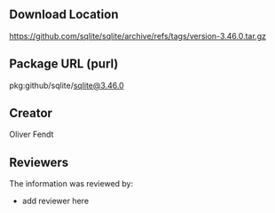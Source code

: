 ## Download Location

https://github.com/sqlite/sqlite/archive/refs/tags/version-3.46.0.tar.gz

## Package URL (purl)

pkg:github/sqlite/sqlite@3.46.0

## Creator

Oliver Fendt

## Reviewers

The information was reviewed by:

* add reviewer here
